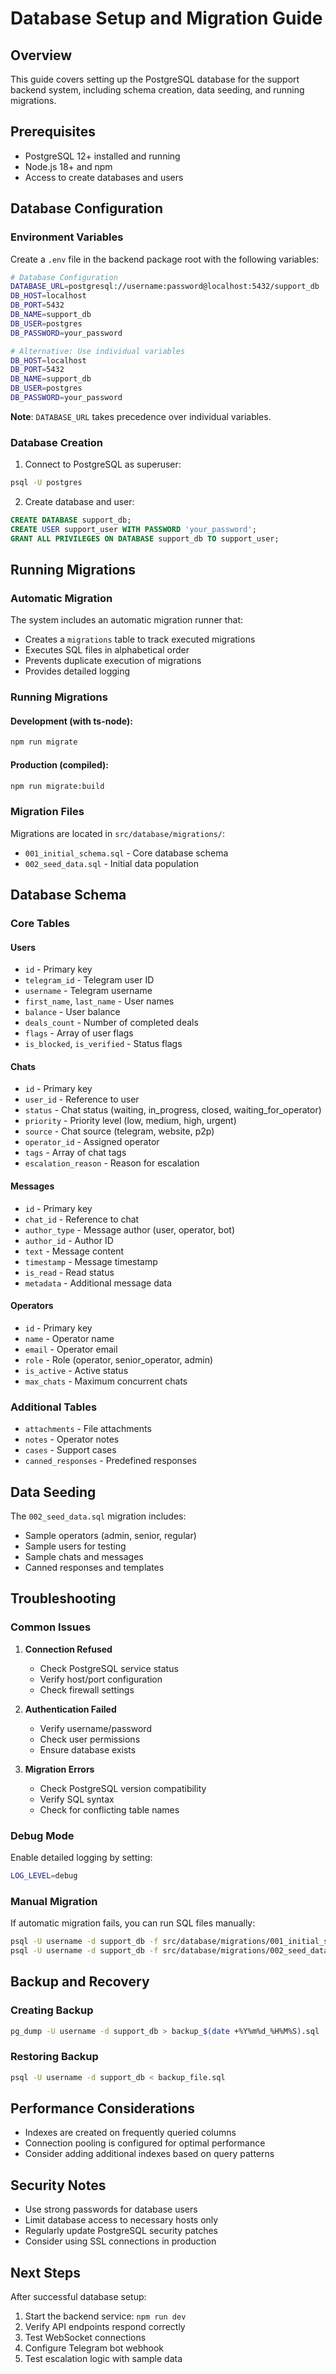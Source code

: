 # Database Setup and Migration Guide

## Overview

This guide covers setting up the PostgreSQL database for the support backend system, including schema creation, data seeding, and running migrations.

## Prerequisites

- PostgreSQL 12+ installed and running
- Node.js 18+ and npm
- Access to create databases and users

## Database Configuration

### Environment Variables

Create a `.env` file in the backend package root with the following variables:

```bash
# Database Configuration
DATABASE_URL=postgresql://username:password@localhost:5432/support_db
DB_HOST=localhost
DB_PORT=5432
DB_NAME=support_db
DB_USER=postgres
DB_PASSWORD=your_password

# Alternative: Use individual variables
DB_HOST=localhost
DB_PORT=5432
DB_NAME=support_db
DB_USER=postgres
DB_PASSWORD=your_password
```

**Note**: `DATABASE_URL` takes precedence over individual variables.

### Database Creation

1. Connect to PostgreSQL as superuser:
```bash
psql -U postgres
```

2. Create database and user:
```sql
CREATE DATABASE support_db;
CREATE USER support_user WITH PASSWORD 'your_password';
GRANT ALL PRIVILEGES ON DATABASE support_db TO support_user;
```

## Running Migrations

### Automatic Migration

The system includes an automatic migration runner that:
- Creates a `migrations` table to track executed migrations
- Executes SQL files in alphabetical order
- Prevents duplicate execution of migrations
- Provides detailed logging

### Running Migrations

#### Development (with ts-node):
```bash
npm run migrate
```

#### Production (compiled):
```bash
npm run migrate:build
```

### Migration Files

Migrations are located in `src/database/migrations/`:

- `001_initial_schema.sql` - Core database schema
- `002_seed_data.sql` - Initial data population

## Database Schema

### Core Tables

#### Users
- `id` - Primary key
- `telegram_id` - Telegram user ID
- `username` - Telegram username
- `first_name`, `last_name` - User names
- `balance` - User balance
- `deals_count` - Number of completed deals
- `flags` - Array of user flags
- `is_blocked`, `is_verified` - Status flags

#### Chats
- `id` - Primary key
- `user_id` - Reference to user
- `status` - Chat status (waiting, in_progress, closed, waiting_for_operator)
- `priority` - Priority level (low, medium, high, urgent)
- `source` - Chat source (telegram, website, p2p)
- `operator_id` - Assigned operator
- `tags` - Array of chat tags
- `escalation_reason` - Reason for escalation

#### Messages
- `id` - Primary key
- `chat_id` - Reference to chat
- `author_type` - Message author (user, operator, bot)
- `author_id` - Author ID
- `text` - Message content
- `timestamp` - Message timestamp
- `is_read` - Read status
- `metadata` - Additional message data

#### Operators
- `id` - Primary key
- `name` - Operator name
- `email` - Operator email
- `role` - Role (operator, senior_operator, admin)
- `is_active` - Active status
- `max_chats` - Maximum concurrent chats

### Additional Tables

- `attachments` - File attachments
- `notes` - Operator notes
- `cases` - Support cases
- `canned_responses` - Predefined responses

## Data Seeding

The `002_seed_data.sql` migration includes:

- Sample operators (admin, senior, regular)
- Sample users for testing
- Sample chats and messages
- Canned responses and templates

## Troubleshooting

### Common Issues

1. **Connection Refused**
   - Check PostgreSQL service status
   - Verify host/port configuration
   - Check firewall settings

2. **Authentication Failed**
   - Verify username/password
   - Check user permissions
   - Ensure database exists

3. **Migration Errors**
   - Check PostgreSQL version compatibility
   - Verify SQL syntax
   - Check for conflicting table names

### Debug Mode

Enable detailed logging by setting:
```bash
LOG_LEVEL=debug
```

### Manual Migration

If automatic migration fails, you can run SQL files manually:

```bash
psql -U username -d support_db -f src/database/migrations/001_initial_schema.sql
psql -U username -d support_db -f src/database/migrations/002_seed_data.sql
```

## Backup and Recovery

### Creating Backup
```bash
pg_dump -U username -d support_db > backup_$(date +%Y%m%d_%H%M%S).sql
```

### Restoring Backup
```bash
psql -U username -d support_db < backup_file.sql
```

## Performance Considerations

- Indexes are created on frequently queried columns
- Connection pooling is configured for optimal performance
- Consider adding additional indexes based on query patterns

## Security Notes

- Use strong passwords for database users
- Limit database access to necessary hosts only
- Regularly update PostgreSQL security patches
- Consider using SSL connections in production

## Next Steps

After successful database setup:

1. Start the backend service: `npm run dev`
2. Verify API endpoints respond correctly
3. Test WebSocket connections
4. Configure Telegram bot webhook
5. Test escalation logic with sample data
